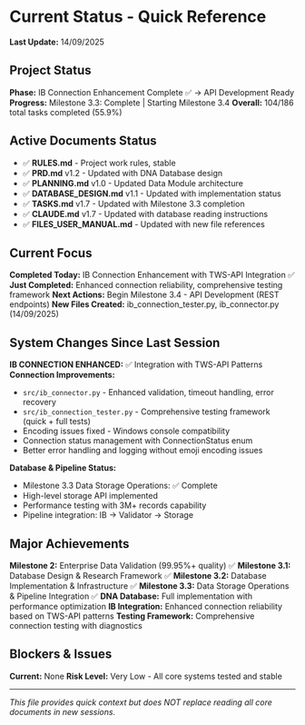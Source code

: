 # Current Status - Quick Reference
**Last Update:** 14/09/2025

## Project Status
**Phase:** IB Connection Enhancement Complete ✅ → API Development Ready
**Progress:** Milestone 3.3: Complete | Starting Milestone 3.4
**Overall:** 104/186 total tasks completed (55.9%)

## Active Documents Status
- ✅ **RULES.md** - Project work rules, stable
- ✅ **PRD.md** v1.2 - Updated with DNA Database design
- ✅ **PLANNING.md** v1.0 - Updated Data Module architecture
- ✅ **DATABASE_DESIGN.md** v1.1 - Updated with implementation status
- ✅ **TASKS.md** v1.7 - Updated with Milestone 3.3 completion
- ✅ **CLAUDE.md** v1.7 - Updated with database reading instructions
- ✅ **FILES_USER_MANUAL.md** - Updated with new file references

## Current Focus
**Completed Today:** IB Connection Enhancement with TWS-API Integration ✅
**Just Completed:** Enhanced connection reliability, comprehensive testing framework
**Next Actions:** Begin Milestone 3.4 - API Development (REST endpoints)
**New Files Created:** ib_connection_tester.py, ib_connector.py (14/09/2025)

## System Changes Since Last Session
**IB CONNECTION ENHANCED:** ✅ Integration with TWS-API Patterns
**Connection Improvements:**
- `src/ib_connector.py` - Enhanced validation, timeout handling, error recovery
- `src/ib_connection_tester.py` - Comprehensive testing framework (quick + full tests)
- Encoding issues fixed - Windows console compatibility
- Connection status management with ConnectionStatus enum
- Better error handling and logging without emoji encoding issues

**Database & Pipeline Status:**
- Milestone 3.3 Data Storage Operations: ✅ Complete
- High-level storage API implemented
- Performance testing with 3M+ records capability
- Pipeline integration: IB → Validator → Storage

## Major Achievements
**Milestone 2:** Enterprise Data Validation (99.95%+ quality) ✅
**Milestone 3.1:** Database Design & Research Framework ✅
**Milestone 3.2:** Database Implementation & Infrastructure ✅
**Milestone 3.3:** Data Storage Operations & Pipeline Integration ✅
**DNA Database:** Full implementation with performance optimization
**IB Integration:** Enhanced connection reliability based on TWS-API patterns
**Testing Framework:** Comprehensive connection testing with diagnostics

## Blockers & Issues
**Current:** None
**Risk Level:** Very Low - All core systems tested and stable

---
*This file provides quick context but does NOT replace reading all core documents in new sessions.*
